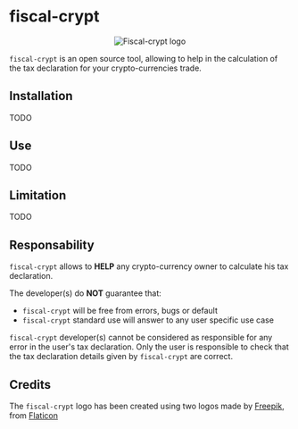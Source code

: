 # **fiscal-crypt**

<p align="center">
  <img src="doc/images/fiscal_crypt.png" alt="Fiscal-crypt logo"/>
</p>

`fiscal-crypt` is an open source tool, allowing to help in the calculation of the tax declaration for your crypto-currencies trade.

## Installation

TODO

## Use

TODO

## Limitation

TODO

## Responsability

`fiscal-crypt` allows to **HELP** any crypto-currency owner to calculate his tax declaration.

The developer(s) do **NOT** guarantee that: 

* `fiscal-crypt` will be free from errors, bugs or default
* `fiscal-crypt` standard use will answer to any user specific use case

`fiscal-crypt` developer(s) cannot be considered as responsible for any error in the user's tax declaration.
Only the user is responsible to check that the tax declaration details given by `fiscal-crypt` are correct.

## Credits

The `fiscal-crypt` logo has been created using two logos made by [Freepik](https://fr.freepik.com/), from [Flaticon](www.flaticon.com)